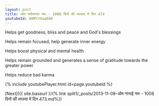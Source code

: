 ```yaml
---
layout: post
title: ओम नंदीकरया नमः - 1008 दिनों की तपस्या में दिन 474
youtubeId: 6HMYJ4aq0A0
---
```

 
 
Helps get goodness, bliss and peace and God's blessings
 
Helps remain focused, help generate inner energy 
 
Helps boost physical and mental health 
 
Helps remain grounded and generates a sense of gratitude towards the greater power 
 
Helps reduce bad karma
 
 
 
 


{% include youtubePlayer.html id=page.youtubeId %}
 
[Next]({{ site.baseurl }}{% link  split1/_posts/2013-11-08-ओम नाभाई नमः - 1008 दिनों की तपस्या में दिन 473.md%})
 
